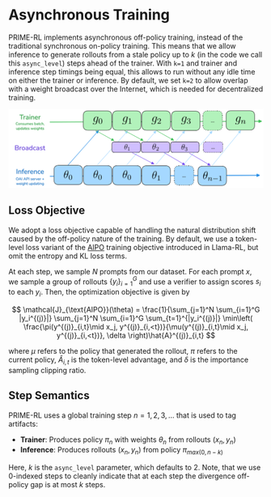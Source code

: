 # Asynchronous Training

PRIME-RL implements asynchronous off-policy training, instead of the traditional synchronous on-policy training. This means that we allow inference to generate rollouts from a stale policy up to $k$ (in the code we call this `async_level`) steps ahead of the trainer. With `k=1` and trainer and inference step timings being equal, this allows to run without any idle time on either the trainer or inference. By default, we set `k=2` to allow overlap with a weight broadcast over the Internet, which is needed for decentralized training.

![Two-Step Off-Policy Training](/assets/two-step-off-policy.png)

## Loss Objective

We adopt a loss objective capable of handling the natural distribution shift caused by the off-policy nature of the training. By default, we use a token-level loss variant of the [AIPO](https://arxiv.org/abs/2505.24034) training objective introduced in Llama-RL,
but omit the entropy and KL loss terms.

At each step, we sample $N$ prompts from our dataset. For
each prompt $x$, we sample a group of rollouts $\{y_i\}^G_{i=1}$
and use a verifier to assign scores $s_i$ to each $y_i$.
Then, the optimization objective is given by

$$
\mathcal{J}_{\text{AIPO}}(\theta)
= \frac{1}{\sum_{j=1}^N \sum_{i=1}^G |y_i^{(j)}|}
\sum_{j=1}^N 
\sum_{i=1}^G 
\sum_{t=1}^{|y_i^{(j)}|}
\min\left(
\frac{\pi(y^{(j)}_{i,t}\mid x_j, y^{(j)}_{i,<t})}{\mu(y^{(j)}_{i,t}\mid x_j, y^{(j)}_{i,<t})},
\delta
\right)\hat{A}^{(j)}_{i,t}
$$

where $\mu$ refers to the policy that generated the rollout, $\pi$ refers to the current policy, $\hat{A}_{i,t}$ is the token-level advantage, and $\delta$ is the importance sampling clipping ratio.


## Step Semantics

PRIME-RL uses a global training step $n=1,2,3,\dots$ that is used to tag artifacts:

- **Trainer**: Produces policy $\pi_n$ with weights $\theta_n$ from rollouts $(x_n, y_n)$
- **Inference**: Produces rollouts $(x_n, y_n)$ from policy $\pi_{max(0, n-k)}$

Here, $k$ is the `async_level` parameter, which defaults to 2. Note, that we use 0-indexed steps to cleanly indicate that at each step the divergence off-policy gap is at most $k$ steps.
